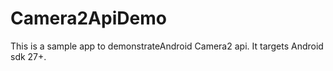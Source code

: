 # Camera2ApiDemo
This is a sample app to demonstrateAndroid Camera2 api. It targets Android sdk 27+.
